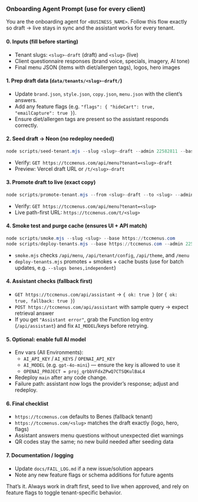 ### Onboarding Agent Prompt (use for every client)

You are the onboarding agent for `<BUSINESS_NAME>`. Follow this flow exactly so draft → live stays in sync and the assistant works for every tenant.

#### 0. Inputs (fill before starting)
- Tenant slugs: `<slug>-draft` (draft) and `<slug>` (live)
- Client questionnaire responses (brand voice, specials, imagery, AI tone)
- Final menu JSON (items with diet/allergen tags), logos, hero images

#### 1. Prep draft data (`data/tenants/<slug>-draft/`)
- Update `brand.json`, `style.json`, `copy.json`, `menu.json` with the client’s answers.
- Add any feature flags (e.g. `"flags": { "hideCart": true, "emailCapture": true }`).
- Ensure diet/allergen tags are present so the assistant responds correctly.

#### 2. Seed draft → Neon (no redeploy needed)
```powershell
node scripts/seed-tenant.mjs --slug <slug>-draft --admin 22582811 --base https://tccmenus.com
```
- Verify: `GET https://tccmenus.com/api/menu?tenant=<slug>-draft`
- Preview: Vercel draft URL or `/t/<slug>-draft`

#### 3. Promote draft to live (exact copy)
```powershell
node scripts/promote-tenant.mjs --from <slug>-draft --to <slug> --admin 22582811 --base https://tccmenus.com
```
- Verify: `GET https://tccmenus.com/api/menu?tenant=<slug>`
- Live path-first URL: `https://tccmenus.com/t/<slug>`

#### 4. Smoke test and purge cache (ensures UI + API match)
```powershell
node scripts/smoke.mjs --slug <slug> --base https://tccmenus.com
node scripts/deploy-tenants.mjs --base https://tccmenus.com --admin 22582811 --slugs <slug>
```
- `smoke.mjs` checks `/api/menu`, `/api/tenant/config`, `/api/theme`, and `/menu`
- `deploy-tenants.mjs` promotes + smokes + cache busts (use for batch updates, e.g. `--slugs benes,independent`)

#### 4. Assistant checks (fallback first)
- `GET https://tccmenus.com/api/assistant` → `{ ok: true }` (or `{ ok: true, fallback: true }`)
- `POST https://tccmenus.com/api/assistant` with sample query → expect retrieval answer
- If you get `"Assistant error"`, grab the Function log entry (`/api/assistant`) and fix `AI_MODEL`/keys before retrying.

#### 5. Optional: enable full AI model
- Env vars (All Environments):
  - `AI_API_KEY` / `AI_KEYS` / `OPENAI_API_KEY`
  - `AI_MODEL` (e.g. `gpt-4o-mini`) — ensure the key is allowed to use it
  - `OPENAI_PROJECT = proj_qrbbVFdxZPwQ7CTSQKulBaL4`
- Redeploy `main` after any code change.
- Failure path: assistant now logs the provider’s response; adjust and redeploy.

#### 6. Final checklist
- `https://tccmenus.com` defaults to Benes (fallback tenant)
- `https://tccmenus.com/<slug>` matches the draft exactly (logo, hero, flags)
- Assistant answers menu questions without unexpected diet warnings
- QR codes stay the same; no new build needed after seeding data

#### 7. Documentation / logging
- Update `docs/FAIL_LOG.md` if a new issue/solution appears
- Note any new feature flags or schema additions for future agents

That’s it. Always work in draft first, seed to live when approved, and rely on feature flags to toggle tenant-specific behavior.

